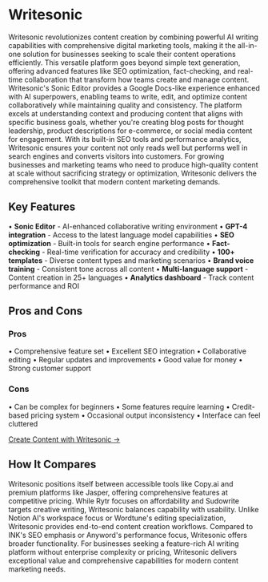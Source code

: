 # Writesonic

Writesonic revolutionizes content creation by combining powerful AI writing capabilities with comprehensive digital marketing tools, making it the all-in-one solution for businesses seeking to scale their content operations efficiently. This versatile platform goes beyond simple text generation, offering advanced features like SEO optimization, fact-checking, and real-time collaboration that transform how teams create and manage content. Writesonic's Sonic Editor provides a Google Docs-like experience enhanced with AI superpowers, enabling teams to write, edit, and optimize content collaboratively while maintaining quality and consistency. The platform excels at understanding context and producing content that aligns with specific business goals, whether you're creating blog posts for thought leadership, product descriptions for e-commerce, or social media content for engagement. With its built-in SEO tools and performance analytics, Writesonic ensures your content not only reads well but performs well in search engines and converts visitors into customers. For growing businesses and marketing teams who need to produce high-quality content at scale without sacrificing strategy or optimization, Writesonic delivers the comprehensive toolkit that modern content marketing demands.

## Key Features

• **Sonic Editor** - AI-enhanced collaborative writing environment
• **GPT-4 integration** - Access to the latest language model capabilities
• **SEO optimization** - Built-in tools for search engine performance
• **Fact-checking** - Real-time verification for accuracy and credibility
• **100+ templates** - Diverse content types and marketing scenarios
• **Brand voice training** - Consistent tone across all content
• **Multi-language support** - Content creation in 25+ languages
• **Analytics dashboard** - Track content performance and ROI

## Pros and Cons

### Pros
• Comprehensive feature set
• Excellent SEO integration
• Collaborative editing
• Regular updates and improvements
• Good value for money
• Strong customer support

### Cons
• Can be complex for beginners
• Some features require learning
• Credit-based pricing system
• Occasional output inconsistency
• Interface can feel cluttered

[Create Content with Writesonic →](https://writesonic.com)

## How It Compares

Writesonic positions itself between accessible tools like Copy.ai and premium platforms like Jasper, offering comprehensive features at competitive pricing. While Rytr focuses on affordability and Sudowrite targets creative writing, Writesonic balances capability with usability. Unlike Notion AI's workspace focus or Wordtune's editing specialization, Writesonic provides end-to-end content creation workflows. Compared to INK's SEO emphasis or Anyword's performance focus, Writesonic offers broader functionality. For businesses seeking a feature-rich AI writing platform without enterprise complexity or pricing, Writesonic delivers exceptional value and comprehensive capabilities for modern content marketing needs.